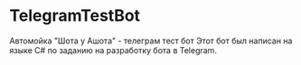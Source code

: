 # TelegramTestBot
 Автомойка "Шота у Ашота" - телеграм тест бот
Этот бот был написан на языке C# по заданию на разработку бота в Telegram.